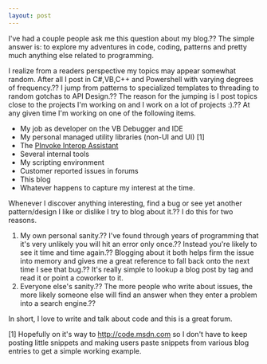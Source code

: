 ```yaml
---
layout: post
---
```

I've had a couple people ask me this question about my blog.?? The simple
answer is: to explore my adventures in code, coding, patterns and pretty much
anything else related to programming.

I realize from a readers perspective my topics may appear somewhat random.
After all I post in C#,VB,C++ and Powershell with varying degrees of
frequency.?? I jump from patterns to specialized templates to threading to
random gotchas to API Design.?? The reason for the jumping is I post topics
close to the projects I'm working on and I work on a lot of projects :).?? At
any given time I'm working on one of the following items.

  * My job as developer on the VB Debugger and IDE
  * My personal managed utility libraries (non-UI and UI) [1]
  * The [PInvoke Interop Assistant](http://blogs.msdn.com/jaredpar/archive/2008/03/14/making-pinvoke-easy.aspx)
  * Several internal tools 
  * My scripting environment
  * Customer reported issues in forums
  * This blog 
  * Whatever happens to capture my interest at the time.

Whenever I discover anything interesting, find a bug or see yet another
pattern/design I like or dislike I try to blog about it.?? I do this for two
reasons.

  1. My own personal sanity.?? I've found through years of programming that it's very unlikely you will hit an error only once.?? Instead you're likely to see it time and time again.?? Blogging about it both helps firm the issue into memory and gives me a great reference to fall back onto the next time I see that bug.?? It's really simple to lookup a blog post by tag and read it or point a coworker to it.
  2. Everyone else's sanity.?? The more people who write about issues, the more likely someone else will find an answer when they enter a problem into a search engine.??

In short, I love to write and talk about code and this is a great forum.

[1] Hopefully on it's way to <http://code.msdn.com> so I don't have to keep
posting little snippets and making users paste snippets from various blog
entries to get a simple working example.


